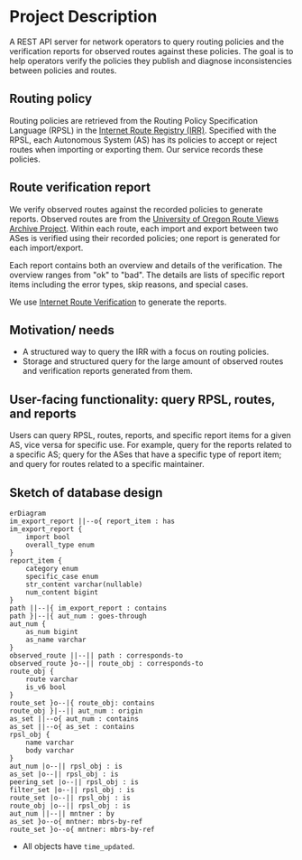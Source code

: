 # Project Description

A REST API server for network operators to query routing policies and the verification reports for observed routes against these policies. The goal is to help operators verify the policies they publish and diagnose inconsistencies between policies and routes.

## Routing policy

Routing policies are retrieved from the Routing Policy Specification Language (RPSL) in the [Internet Route Registry (IRR)](https://www.irr.net/docs/list.html). Specified with the RPSL, each Autonomous System (AS) has its policies to accept or reject routes when importing or exporting them. Our service records these policies.

## Route verification report

We verify observed routes against the recorded policies to generate reports. Observed routes are from the [University of Oregon Route Views Archive Project](https://archive.routeviews.org/). Within each route, each import and export between two ASes is verified using their recorded policies; one report is generated for each import/export.

Each report contains both an overview and details of the verification. The overview ranges from "ok" to "bad". The details are lists of specific report items including the error types, skip reasons, and special cases.

We use [Internet Route Verification](https://github.com/SichangHe/internet_route_verification) to generate the reports.

## Motivation/ needs

- A structured way to query the IRR with a focus on routing policies.
- Storage and structured query for the large amount of observed routes and verification reports generated from them.

## User-facing functionality: query RPSL, routes, and reports

Users can query RPSL, routes, reports, and specific report items for a given AS, vice versa for specific use.
For example, query for the reports related to a specific AS; query for the ASes that have a specific type of report item; and query for routes related to a specific maintainer.

## Sketch of database design

```mermaid
erDiagram
im_export_report ||--o{ report_item : has
im_export_report {
    import bool
    overall_type enum
}
report_item {
    category enum
    specific_case enum
    str_content varchar(nullable)
    num_content bigint
}
path ||--|{ im_export_report : contains
path }|--|{ aut_num : goes-through
aut_num {
    as_num bigint
    as_name varchar
}
observed_route ||--|| path : corresponds-to
observed_route }o--|| route_obj : corresponds-to
route_obj {
    route varchar
    is_v6 bool
}
route_set }o--|{ route_obj: contains
route_obj }|--|| aut_num : origin
as_set ||--o{ aut_num : contains
as_set ||--o{ as_set : contains
rpsl_obj {
    name varchar
    body varchar
}
aut_num |o--|| rpsl_obj : is
as_set |o--|| rpsl_obj : is
peering_set |o--|| rpsl_obj : is
filter_set |o--|| rpsl_obj : is
route_set |o--|| rpsl_obj : is
route_obj |o--|| rpsl_obj : is
aut_num ||--|| mntner : by
as_set }o--o{ mntner: mbrs-by-ref
route_set }o--o{ mntner: mbrs-by-ref
```

- All objects have `time_updated`.
